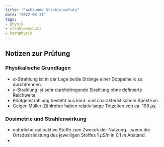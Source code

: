 ```yaml
---
title: "Fachkunde Strahlenschutz"
date: "2022-08-31"
tags:
- physik
- strahlenschutz
- kernphysik
---
```

## Notizen zur Prüfung
### Physikalische Grundlagen
- $\alpha$-Strahlung ist in der Lage beide Stränge einer Doppelhelix zu durchtrennen.
- $\gamma$-Strahlung ist sehr durchdringende Strahlung ohne definierte Reichweite.
- Röntgenstrahlung besteht aus kont. und charakteristischem Spektrum.
- Geiger-Müller-Zählrohre haben relativ lange Totzeiten von ca. 100 $\mu s$.

### Dosimetrie und Strahlenwirkung
- natürliche radioaktive Stoffe zum Zwecek der Nutzung....wenn die Ortsdosisleistung des jeweiligen Stoffes 1 $\mu S/h$ in 0,1 $m$ Abstand.
- 
